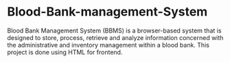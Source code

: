 # Blood-Bank-management-System
Blood Bank Management System (BBMS) is a browser-based system that is designed to store, process, retrieve and analyze information concerned with the administrative and inventory management within a blood bank. This project is done using HTML for frontend.
